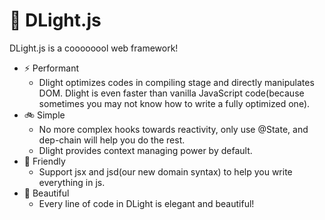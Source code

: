 # 🧬 DLight.js

DLight.js is a coooooool web framework!

* ⚡️ Performant
    * Dlight optimizes codes in compiling stage and directly manipulates DOM. Dlight is even faster than vanilla JavaScript code(because sometimes you may not know how to write a fully optimized one).
* 🚲 Simple
    * No more complex hooks towards reactivity, only use @State, and dep-chain will help you do the rest.
    * Dlight provides context managing power by default.
* 🍼 Friendly
    * Support jsx and jsd(our new domain syntax) to help you write everything in js.
* 🦋 Beautiful
    * Every line of code in DLight is elegant and beautiful!
